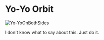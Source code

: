 # Yo-Yo Orbit

![Yo-YoOnBothSides](/resources/videos/poster/yo-yobothides.jpg)

I don't know what to say about this. Just do it.

